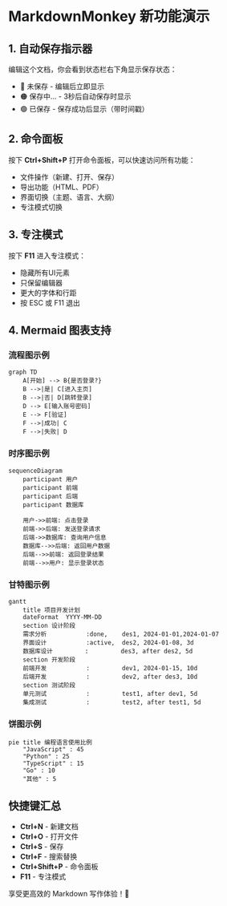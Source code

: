 # MarkdownMonkey 新功能演示

## 1. 自动保存指示器
编辑这个文档，你会看到状态栏右下角显示保存状态：
- 🔴 未保存 - 编辑后立即显示
- 🟠 保存中... - 3秒后自动保存时显示
- 🟢 已保存 - 保存成功后显示（带时间戳）

## 2. 命令面板
按下 **Ctrl+Shift+P** 打开命令面板，可以快速访问所有功能：
- 文件操作（新建、打开、保存）
- 导出功能（HTML、PDF）
- 界面切换（主题、语言、大纲）
- 专注模式切换

## 3. 专注模式
按下 **F11** 进入专注模式：
- 隐藏所有UI元素
- 只保留编辑器
- 更大的字体和行距
- 按 ESC 或 F11 退出

## 4. Mermaid 图表支持

### 流程图示例
```mermaid
graph TD
    A[开始] --> B{是否登录?}
    B -->|是| C[进入主页]
    B -->|否| D[跳转登录]
    D --> E[输入账号密码]
    E --> F[验证]
    F -->|成功| C
    F -->|失败| D
```

### 时序图示例
```mermaid
sequenceDiagram
    participant 用户
    participant 前端
    participant 后端
    participant 数据库
    
    用户->>前端: 点击登录
    前端->>后端: 发送登录请求
    后端->>数据库: 查询用户信息
    数据库-->>后端: 返回用户数据
    后端-->>前端: 返回登录结果
    前端-->>用户: 显示登录状态
```

### 甘特图示例
```mermaid
gantt
    title 项目开发计划
    dateFormat  YYYY-MM-DD
    section 设计阶段
    需求分析           :done,    des1, 2024-01-01,2024-01-07
    界面设计           :active,  des2, 2024-01-08, 3d
    数据库设计         :         des3, after des2, 5d
    section 开发阶段
    前端开发           :         dev1, 2024-01-15, 10d
    后端开发           :         dev2, after des3, 10d
    section 测试阶段
    单元测试           :         test1, after dev1, 5d
    集成测试           :         test2, after test1, 5d
```

### 饼图示例
```mermaid
pie title 编程语言使用比例
    "JavaScript" : 45
    "Python" : 25
    "TypeScript" : 15
    "Go" : 10
    "其他" : 5
```

## 快捷键汇总
- **Ctrl+N** - 新建文档
- **Ctrl+O** - 打开文件
- **Ctrl+S** - 保存
- **Ctrl+F** - 搜索替换
- **Ctrl+Shift+P** - 命令面板
- **F11** - 专注模式

享受更高效的 Markdown 写作体验！🚀
